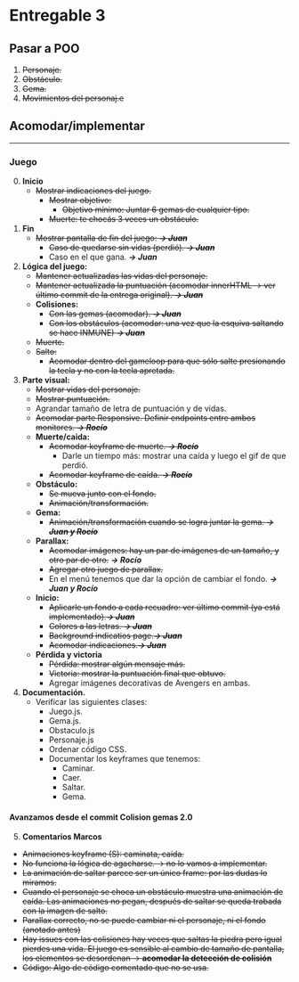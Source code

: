 Entregable 3
===============

## Pasar a POO

1. ~~Personaje.~~
2. ~~Obstáculo.~~
3. ~~Gema.~~
4. ~~Movimientos del personaj.e~~

## Acomodar/implementar
-----------------------------------------------------------------------------
### Juego
0. **Inicio**
    - ~~Mostrar indicaciones del juego.~~
        - ~~Mostrar objetivo:~~
            - ~~Objetivo mínimo: Juntar 6 gemas de cualquier tipo.~~
        - ~~Muerte: te chocás 3 veces un obstáculo.~~   
1. **Fin**
    - ~~Mostrar pantalla de fin del juego: ***-> Juan***~~
        - ~~Caso de quedarse sin vidas (perdió). ***-> Juan***~~
        - Caso en el que gana. ***-> Juan***
2. **Lógica del juego:**
    - ~~Mantener actualizadas las vidas del personaje.~~
    - ~~Mantener actualizada la puntuación (acomodar innerHTML -> ver último commit de la entrega original). ***-> Juan***~~
    - **Colisiones:**
        - ~~Con las gemas (acomodar). ***-> Juan***~~
        - ~~Con los obstáculos (acomodar: una vez que la esquiva saltando se hace INMUNE) ***-> Juan***~~
    - ~~Muerte.~~
    - ~~Salto:~~
        - ~~Acomodar dentro del gameloop para que sólo salte presionando la tecla y no con la tecla apretada.~~
3. **Parte visual:**
    - ~~Mostrar vidas del personaje.~~
    - ~~Mostrar puntuación.~~
    - Agrandar tamaño de letra de puntuación y de vidas.
    - ~~Acomodar parte Responsive. Definir endpoints entre ambos monitores. ***-> Rocío***~~
    - **Muerte/caida:**
        - ~~Acomodar keyframe de muerte. ***-> Rocío***~~
            - Darle un tiempo más: mostrar una caída y luego el gif de que perdió.
        - ~~Acomodar keyframe de caída. ***-> Rocío***~~
    - **Obstáculo:**
        - ~~Se mueva junto con el fondo.~~
        - ~~Animación/transformación.~~
    - **Gema:**
        - ~~Animación/transformación cuando se logra juntar la gema. ***-> Juan y Rocío***~~
    - **Parallax:**
        - ~~Acomodar imágenes: hay un par de imágenes de un tamaño, y otro par de otro.~~ ***-> Rocío***
        - ~~Agregar otro juego de parallax.~~
        - En el menú tenemos que dar la opción de cambiar el fondo. ***-> Juan y Rocío***
    - **Inicio:**
        - ~~Aplicarle un fondo a cada recuadro: ver último commit (ya está implementado).***-> Juan***~~
        - ~~Colores a las letras. ***-> Juan***~~
        - ~~Background indicatios page.***-> Juan***~~
        - ~~Acomodar indicaciones.***-> Juan***~~
    - **Pérdida y victoria**
        - ~~Pérdida: mostrar algún mensaje más.~~
        - ~~Victoria: mostrar la puntuación final que obtuvo.~~
        - Agregar imágenes decorativas de Avengers en ambas.
4. **Documentación.**
    - Verificar las siguientes clases:
        - Juego.js.
        - Gema.js.
        - Obstaculo.js
        - Personaje.js
        - Ordenar código CSS.
        - Documentar los keyframes que tenemos:
            - Caminar.
            - Caer.
            - Saltar.
            - Gema.

#### Avanzamos desde el commit Colision gemas 2.0

5. **Comentarios Marcos**

- ~~Animaciones keyframe (S): caminata, caída.~~
- ~~No funciona la lógica de agacharse. -> no lo vamos a implementar.~~
- ~~La animación de saltar parece ser un único frame: por las dudas lo miramos.~~
- ~~Cuando el personaje se choca un obstáculo muestra una animación de caída. Las animaciones no pegan, después de saltar se queda trabada con la imagen de salto.~~ 
- ~~Parallax correcto, no se puede cambiar ni el personaje, ni el fondo (anotado antes)~~ 
- ~~Hay issues con las colisiones hay veces que saltas la piedra pero igual pierdes una vida. El juego es sensible al cambio de tamaño de pantalla, los elementos se desordenan -> **acomodar la detección de colisión**~~
- ~~Código: Algo de código comentado que no se usa.~~

